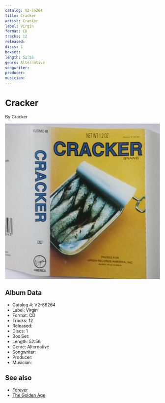 ```yaml
---
catalog: V2-86264
title: Cracker
artist: Cracker
label: Virgin
format: CD
tracks: 12
released: 
discs: 1
boxset: 
length: 52:56
genre: Alternative
songwriter: 
producer: 
musician: 
---
```


# Cracker

By Cracker

![](../../assets/cdcovers/Cracker-Cracker.png)

## Album Data

- Catalog #: V2-86264
- Label: Virgin
- Format: CD
- Tracks: 12
- Released: 
- Discs: 1
- Box Set: 
- Length: 52:56
- Genre: Alternative
- Songwriter: 
- Producer: 
- Musician: 


## See also

- [Forever](Forever.md)
- [The Golden Age](The_Golden_Age.md)

